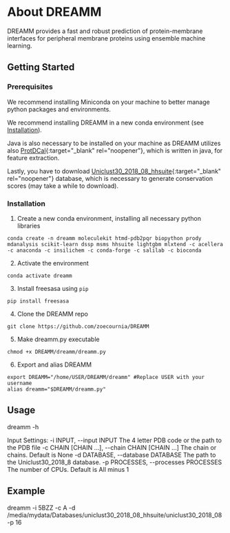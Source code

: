 # About DREAMM
DREAMM provides a fast and robust prediction of protein-membrane interfaces for peripheral membrane proteins using ensemble machine learning.

## Getting Started
### Prerequisites
We recommend installing Miniconda on your machine to better manage python packages and environments.

We recommend installing DREAMM in a new conda environment (see <a href="#Installation">Installation</a>). 

Java is also necessary to be installed on your machine as DREAMM utilizes also [ProtDCal](https://protdcal.zmb.uni-due.de/){:target="_blank" rel="noopener"}, which is written in java, for feature extraction.

Lastly, you have to download [Uniclust30_2018_08_hhsuite](http://wwwuser.gwdg.de/~compbiol/uniclust/2018_08/){:target="_blank" rel="noopener"} database, which is necessary to generate conservation scores (may take a while to download).

### Installation
1. Create a new conda environment, installing all necessary python libraries
```
conda create -n dreamm moleculekit htmd-pdb2pqr biopython prody mdanalysis scikit-learn dssp msms hhsuite lightgbm mlxtend -c acellera -c anaconda -c insilichem -c conda-forge -c salilab -c bioconda
```
2. Activate the environment
```
conda activate dreamm
```
3. Install freesasa using ```pip```
```
pip install freesasa
```
4. Clone the DREAMM repo
```
git clone https://github.com/zoecournia/DREAMM
```
5. Make dreamm.py executable
```
chmod +x DREAMM/dreamm/dreamm.py
```
6. Export and alias DREAMM
```
export DREAMM="/home/USER/DREAMM/dreamm" #Replace USER with your username 
alias dreamm="$DREAMM/dreamm.py"
```

## Usage
dreamm -h

Input Settings:
  -i INPUT, --input INPUT
                        The 4 letter PDB code or the path to the PDB file
  -c CHAIN [CHAIN ...], --chain CHAIN [CHAIN ...]
                        The chain or chains. Default is None
  -d DATABASE, --database DATABASE
                        The path to the Uniclust30_2018_8 database.
  -p PROCESSES, --processes PROCESSES
                        The number of CPUs. Default is All minus 1
                        
## Example
dreamm -i 5BZZ -c A -d /media/mydata/Databases/uniclust30_2018_08_hhsuite/uniclust30_2018_08 -p 16

